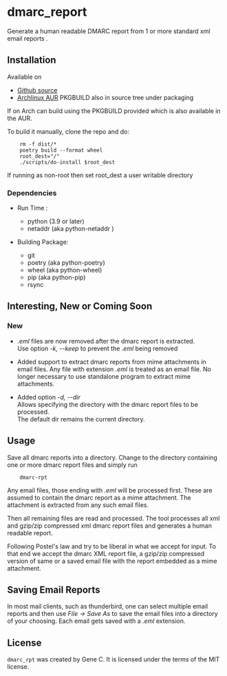 # dmarc_report

Generate a human readable DMARC report from 1 or more standard xml email reports .

## Installation

Available on
 - [Github source ](https://github.com/gene-git/dmarc_report)
 - [Archlinux AUR](https://aur.archlinux.org/packages/dmarc_report)
   PKGBUILD also in source tree under packaging

If on Arch can build using the PKGBUILD provided which is also available in the AUR.

To build it manually, clone the repo and do:

        rm -f dist/*
        poetry build --format wheel
        root_dest="/"
        ./scripts/do-install $root_dest

  If running as non-root then set root\_dest a user writable directory

### Dependencies

- Run Time :
  - python (3.9 or later)
  - netaddr (aka python-netaddr )

- Building Package:
  - git
  - poetry (aka python-poetry)
  - wheel (aka python-wheel)
  - pip (aka python-pip)
  - rsync

## Interesting, New or Coming Soon

### New

 - *.eml* files are now removed after the dmarc report is extracted.  
   Use option *-k, --keep* to prevent the *.eml* being removed

 - Added support to extract dmarc reports from mime attachments in  
   email files.  Any file with extension *.eml* is treated as an email file.
   No longer necessary to use standalone program to extract mime attachments.

 - Added option *-d, --dir*  
   Allows specifying the directory with the dmarc report files to be processed.  
   The default dir remains the current directory.

## Usage

Save all dmarc reports into a directory. 
Change to the directory containing one or more dmarc report files and simply run


        dmarc-rpt

Any email files, those ending with *.eml* will be processed first. These are assumed to
contain the dmarc report as a mime attachment. The attachment is extracted from any such email 
files. 

Then all remaining files are read and processed. The tool processes all xml 
and gzip/zip compressed xml dmarc report files and generates a human readable report.

Following Postel's law and try to be liberal in what we accept for input. To that end
we accept the dmarc XML report file, a gzip/zip compressed version of same or a saved email 
file with the report embedded as a mime attachment.

## Saving Email Reports

In most mail clients, such as thunderbird,  one can select multiple email reports and 
then use *File -> Save As* to save the email files into a directory of your choosing.
Each email gets saved with a *.eml* extension.


## License

`dmarc_rpt` was created by Gene C. It is licensed under the terms of the MIT license.

